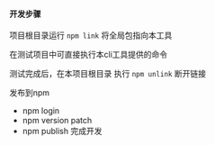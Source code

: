 #### 开发步骤

项目根目录运行 `npm link` 将全局包指向本工具

在测试项目中可直接执行本cli工具提供的命令

测试完成后，在本项目根目录 执行 `npm unlink` 断开链接

发布到npm 
  - npm login
  - npm version patch
  - npm publish
完成开发